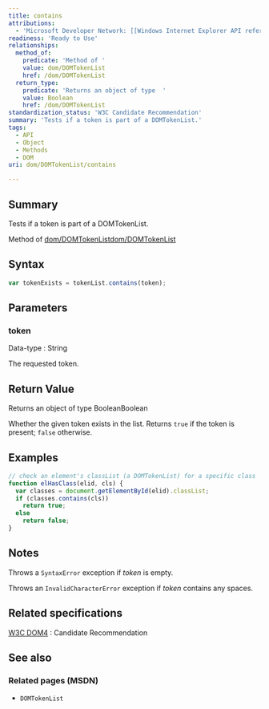 ```yaml
---
title: contains
attributions:
  - 'Microsoft Developer Network: [[Windows Internet Explorer API reference](http://msdn.microsoft.com/en-us/library/ie/hh828809%28v=vs.85%29.aspx) Article]'
readiness: 'Ready to Use'
relationships:
  method_of:
    predicate: 'Method of '
    value: dom/DOMTokenList
    href: /dom/DOMTokenList
  return_type:
    predicate: 'Returns an object of type  '
    value: Boolean
    href: /dom/DOMTokenList
standardization_status: 'W3C Candidate Recommendation'
summary: 'Tests if a token is part of a DOMTokenList.'
tags:
  - API
  - Object
  - Methods
  - DOM
uri: dom/DOMTokenList/contains

---
```

## Summary

Tests if a token is part of a DOMTokenList.

Method of [dom/DOMTokenList](/dom/DOMTokenList)[dom/DOMTokenList](/dom/DOMTokenList)

## Syntax

``` js
var tokenExists = tokenList.contains(token);
```

## Parameters

### token

 Data-type
:   String

 The requested token.

## Return Value

Returns an object of type BooleanBoolean

Whether the given token exists in the list. Returns `true` if the token is present; `false` otherwise.

## Examples

``` js
// check an element's classList (a DOMTokenList) for a specific class
function elHasClass(elid, cls) {
  var classes = document.getElementById(elid).classList;
  if (classes.contains(cls))
    return true;
  else
    return false;
}
```

## Notes

Throws a `SyntaxError` exception if *token* is empty.

Throws an `InvalidCharacterError` exception if *token* contains any spaces.

## Related specifications

[W3C DOM4](http://www.w3.org/TR/dom/)
:   Candidate Recommendation

## See also

### Related pages (MSDN)

-   `DOMTokenList`
